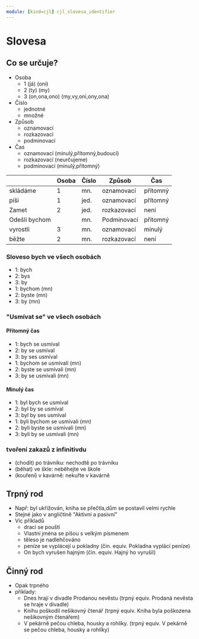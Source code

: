 ```yaml
---
module: [kind=cjl] cjl_slovesa_identifier
---
```


# Slovesa

## Co se určuje?
- Osoba
    - 1 (já) (oni)
    - 2 (ty) (my)
    - 3 (on,ona,ono) (my,vy,oni,ony,ona)
- Číslo
    - jednotné
    - množné
- Způsob
    - oznamovací
    - rozkazovací
    - podminovací
- Čas
    - oznamovací (minulý,přítomný,budoucí)
    - rozkazovací (neurčujeme)
    - podminovací (minulý,přítomný)

|               	| Osoba 	| Číslo 	| Způsob      	| Čas      	|
|---------------	|-------	|-------	|-------------	|----------	|
| skládáme      	| 1     	| mn.   	| oznamovací  	| přítomný 	|
| píši          	| 1     	| jed.  	| oznamovací  	| přítomný 	|
| Zamet         	| 2     	| jed.  	| rozkazovací 	| neni     	|
| Odešli bychom 	|       	| mn.   	| Podminovací 	| přítomný 	|
| vyrostli      	| 3     	| mn.   	| oznamovací  	| minulý   	|
| běžte         	| 2     	| mn.   	| rozkazovací 	| není     	|

### Sloveso bych ve všech osobách
- 1: bych
- 2: bys
- 3: by
- 1: bychom (mn)
- 2: byste  (mn)
- 3: by     (mn)

### "Usmívat se" ve všech osobách

#### Přítomný čas
- 1: bych se usmíval
- 2: by se usmíval
- 3: by ses usmíval
- 1: bychom se usmívali (mn)
- 2: byste se usmívali  (mn)
- 3: by se usmívali     (mn)

#### Minulý čas
- 1: byl bych se usmíval
- 2: byl by se usmíval
- 3: byl by ses usmíval
- 1: byli bychom se usmívali (mn)
- 2: byli byste se usmívali  (mn)
- 3: byli by se usmívali     (mn)

### tvoření zakazů z infinitivdu
- (chodit) po trávníku: nechodtě po trávníku
- (běhat) ve škle: neběhejte ve škole
- (kouření) v kavárně: nekuřte v kavárně

## Trpný rod
- Např: byl ukřižován, kniha se přečtla,dům se postavil velmi rychle
- Stejné jako v angličtině "Aktivní a pasivní"
- Víc příkladů
    - draci se pouští
    - Vlastní jména se píšou s velkým písmenem
    - těleso je nadlehčováno
    - peníze se vyplácejí u pokladny (čin. equiv. Pokladna vyplácí peníze)
    - On bych vyrušen hajným (čin. equiv. Hajný ho vyrušil)

## Činný rod
- Opak trpného
- příklady:
    - Dnes hrají v divadle Prodanou nevěstu      (trpný equiv. Prodaná nevěsta se hraje v divadle)
    - Knihu poškodil nešikovný čtenář            (trpný equiv. Kniha byla poškozena nešikovným čtenářem)
    - V pekárně pečou chleba, housky a rohlíky.  (trpný equiv. V pekárně se pečou chleba, housky a rohlíky)